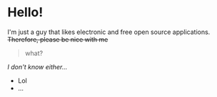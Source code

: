 # Hello!
I'm just a guy that likes electronic and free open source applications.
~~Therefore, please be nice with me~~
>what?

_I don't know either..._
- Lol
- ...
